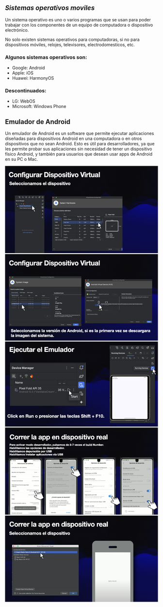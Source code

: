 ## $Sistemas$ $operativos$ $moviles$ 

Un sistema operativo es uno o varios programas que se usan para poder trabajar con los componentes de un equipo de computadora o dispositivo electrónico.

No solo existen sistemas operativos para computadoras, si no para dispositivos móviles, relojes, televisores, electrodomesticos, etc.

### Algunos sistemas operativos son:

- Google: Android
- Apple: iOS
- Huawei: HarmonyOS

### Descontinuados: 
  - LG: WebOS
  - Microsoft: Windows Phone


## Emulador de Android

Un emulador de Android es un software que permite ejecutar aplicaciones diseñadas para dispositivos Android en una computadora o en otros dispositivos que no sean Android. Esto es útil para desarrolladores, ya que les permite probar sus aplicaciones sin necesidad de tener un dispositivo físico Android, y también para usuarios que desean usar apps de Android en su PC o Mac.

![alt text](image-10.png)
![alt text](image-11.png)
![alt text](image-12.png)
![alt text](image-13.png)
![alt text](image-14.png)

